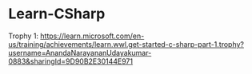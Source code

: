 # Learn-CSharp

Trophy 1: https://learn.microsoft.com/en-us/training/achievements/learn.wwl.get-started-c-sharp-part-1.trophy?username=AnandaNarayananUdayakumar-0883&sharingId=9D90B2E30144E971

